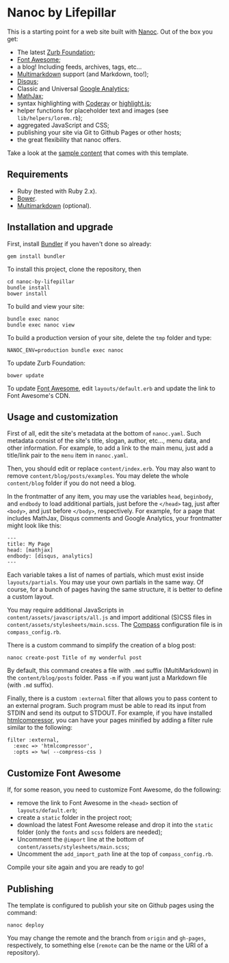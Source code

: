 # Nanoc by Lifepillar

This is a starting point for a web site built with [Nanoc](http://nanoc.ws/).
Out of the box you get:

- The latest [Zurb Foundation](http://foundation.zurb.com);
- [Font Awesome](http://fontawesome.io);
- a blog! Including feeds, archives, tags, etc…
- [Multimarkdown](http://fletcherpenney.net/multimarkdown/) support (and Markdown, too!);
- [Disqus](http://disqus.com/);
- Classic and Universal [Google Analytics](https://developers.google.com/analytics/devguides/collection/analyticsjs/);
- [MathJax](http://www.mathjax.org/); 
- syntax highlighting with [Coderay](http://coderay.rubychan.de) or [highlight.js](http://highlightjs.org);
- helper functions for placeholder text and images (see `lib/helpers/lorem.rb`);
- aggregated JavaScript and CSS;
- publishing your site via Git to Github Pages or other hosts;
- the great flexibility that nanoc offers.

Take a look at the [sample content](http://lifepillar.github.io/nanoc-by-lifepillar/)
that comes with this template.


## Requirements

- Ruby (tested with Ruby 2.x).
- [Bower](http://bower.io/).
- [Multimarkdown](http://fletcherpenney.net/multimarkdown/) (optional).


## Installation and upgrade

First, install [Bundler](http://bundler.io/) if you haven't done so already:

    gem install bundler

To install this project, clone the repository, then

    cd nanoc-by-lifepillar
    bundle install
    bower install

To build and view your site:

    bundle exec nanoc 
    bundle exec nanoc view

To build a production version of your site, delete the `tmp` folder and type:

    NANOC_ENV=production bundle exec nanoc 

To update Zurb Foundation:

    bower update

To update [Font Awesome](http://fontawesome.io), edit `layouts/default.erb`
and update the link to Font Awesome's CDN.


## Usage and customization

First of all, edit the site's metadata at the bottom of `nanoc.yaml`.
Such metadata consist of the site's title, slogan, author, etc…, menu data,
and other information.
For example, to add a link to the main menu, just add a title/link pair to the
`menu` item in `nanoc.yaml`.

Then, you should edit or replace `content/index.erb`. You may also want to
remove `content/blog/posts/examples`. You may delete the whole `content/blog`
folder if you do not need a blog.

In the frontmatter of any item, you may use the variables `head`, `beginbody`,
and `endbody` to load additional partials, just before the `</head>` tag, just
after `<body>`, and just before `</body>`, respectively. For example, for a page
that includes MathJax, Disqus comments and Google Analytics, your frontmatter
might look like this:

    ---
    title: My Page
    head: [mathjax]
    endbody: [disqus, analytics]
    ---

Each variable takes a list of names of partials, which must exist inside
`layouts/partials`. You may use your own partials in the same way. Of course,
for a bunch of pages having the same structure, it is better to define a custom
layout.

You may require additional JavaScripts in `content/assets/javascripts/all.js`
and import additional (S)CSS files in `content/assets/stylesheets/main.scss`.
The [Compass](http://compass-style.org) configuration file is in
`compass_config.rb`.

There is a custom command to simplify the creation of a blog post:

    nanoc create-post Title of my wonderful post

By default, this command creates a file with `.mmd` suffix (MultiMarkdown)
in the `content/blog/posts` folder.
Pass `-m` if you want just a Markdown file (with `.md` suffix).

Finally, there is a custom `:external` filter that allows you to pass content to
an external program. Such program must be able to read its input from STDIN and
send its output to STDOUT. For example, if you have installed
[htmlcompressor](https://code.google.com/p/htmlcompressor/), you can have your
pages minified by adding a filter rule similar to the following:

    filter :external,
      :exec => 'htmlcompressor',
      :opts => %w( --compress-css )

## Customize Font Awesome

If, for some reason, you need to customize Font Awesome, do the following:

- remove the link to Font Awesome in the `<head>` section of `layouts/default.erb`;
- create a `static` folder in the project root;
- download the latest Font Awesome release and drop it into the `static` folder
  (only the `fonts` and `scss` folders are needed);
- Uncomment the `@import` line at the bottom of `content/assets/stylesheets/main.scss`;
- Uncomment the `add_import_path` line at the top of `compass_config.rb`.

Compile your site again and you are ready to go!


## Publishing

The template is configured to publish your site on Github pages using the command:

    nanoc deploy

You may change the remote and the branch from `origin` and `gh-pages`, respectively,
to something else (`remote` can be the name or the URI of a repository).
